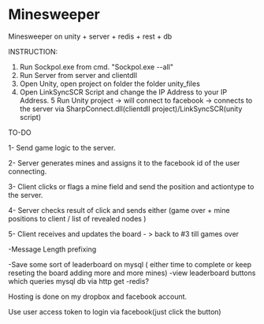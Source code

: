 # Minesweeper
Minesweeper on unity + server + redis + rest + db

INSTRUCTION: 

1. Run Sockpol.exe from cmd. "Sockpol.exe --all"
2. Run Server from server and clientdll
3. Open Unity, open project on folder the folder unity_files
4. Open LinkSyncSCR Script and change the IP Address to your IP Address.
5 Run Unity project -> will connect to facebook -> connects to the server via SharpConnect.dll(clientdll project)/LinkSyncSCR(unity script)

TO-DO

1- Send game logic to the server. 

2- Server generates mines and assigns it to the facebook id of the user connecting.

3- Client clicks or flags a mine field and send the position and actiontype to the server.

4- Server checks result of click and sends either (game over + mine positions to client / list of revealed nodes )

5- Client receives and updates the board - > back to #3 till games over

-Message Length prefixing

-Save some sort of leaderboard on mysql ( either time to complete or keep reseting the board adding more and more mines)
-view leaderboard buttons which queries mysql db  via http get
-redis?

Hosting is done on my dropbox and facebook account.

Use user access token to login via facebook(just click the button)
